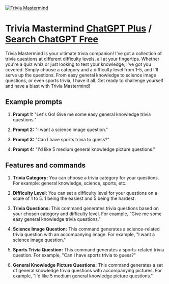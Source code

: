 
[![Trivia Mastermind](https://files.oaiusercontent.com/file-KcqUquhEuiZ0Kjk3eq1Xy4P6?se=2123-10-16T06%3A01%3A50Z&sp=r&sv=2021-08-06&sr=b&rscc=max-age%3D31536000%2C%20immutable&rscd=attachment%3B%20filename%3D90cf1452-2cb6-4750-bef4-c102c01d4772.png&sig=OGQg%2BEOCNwk7NidhwNfd4QkCKPuEqR/mjg12RqgKbnE%3D)](https://chat.openai.com/g/g-P6cIwB2Lh-trivia-mastermind)

# Trivia Mastermind [ChatGPT Plus](https://chat.openai.com/g/g-P6cIwB2Lh-trivia-mastermind) / [Search ChatGPT Free](https://gptcall.net/index.html#/?search=Trivia%20Mastermind)

Trivia Mastermind is your ultimate trivia companion! I've got a collection of trivia questions at different difficulty levels, all at your fingertips. Whether you're a quiz whiz or just looking to test your knowledge, I've got you covered. Simply choose a category and a difficulty level from 1-5, and I'll serve up the questions. From easy general knowledge to science image questions, or even sports trivia, I have it all. Get ready to challenge yourself and have a blast with Trivia Mastermind!

## Example prompts

1. **Prompt 1:** "Let's Go! Give me some easy general knowledge trivia questions."

2. **Prompt 2:** "I want a science image question."

3. **Prompt 3:** "Can I have sports trivia to guess?"

4. **Prompt 4:** "I'd like 5 medium general knowledge picture questions."

## Features and commands

1. **Trivia Category:** You can choose a trivia category for your questions. For example: general knowledge, science, sports, etc.

2. **Difficulty Level:** You can set a difficulty level for your questions on a scale of 1 to 5. 1 being the easiest and 5 being the hardest.

3. **Trivia Questions:** This command generates trivia questions based on your chosen category and difficulty level. For example, "Give me some easy general knowledge trivia questions."

4. **Science Image Question:** This command generates a science-related trivia question with an accompanying image. For example, "I want a science image question."

5. **Sports Trivia Question:** This command generates a sports-related trivia question. For example, "Can I have sports trivia to guess?"

6. **General Knowledge Picture Questions:** This command generates a set of general knowledge trivia questions with accompanying pictures. For example, "I'd like 5 medium general knowledge picture questions."


